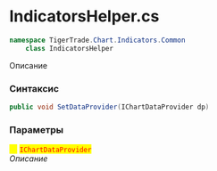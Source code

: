 
# IndicatorsHelper.cs
```csharp
namespace TigerTrade.Chart.Indicators.Common  
    class IndicatorsHelper
```

Описание

### Синтаксис
```csharp
public void SetDataProvider(IChartDataProvider dp)
```

### Параметры  
<mark style="color:yellow;">**`dp`**</mark> <mark style="color:red;">`IChartDataProvider`</mark>  
 *Описание*  
  

                    
                    